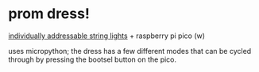 # prom dress!

[individually addressable string lights](https://www.amazon.com/BrizLabs-Changing-Adapter-Twinkle-Bedroom/dp/B08KS4LXFD) + raspberry pi pico (w)

uses micropython; the dress has a few different modes that can be cycled through by pressing the bootsel button on the pico.

